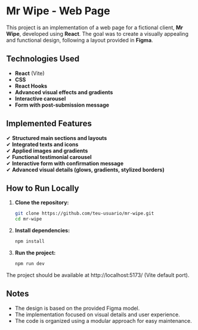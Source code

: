 # Mr Wipe - Web Page

This project is an implementation of a web page for a fictional client, **Mr Wipe**, developed using **React**. The goal was to create a visually appealing and functional design, following a layout provided in **Figma**.

## Technologies Used

- **React** (Vite)
- **CSS**
- **React Hooks**
- **Advanced visual effects and gradients**
- **Interactive carousel**
- **Form with post-submission message**

## Implemented Features

✔ **Structured main sections and layouts**  
✔ **Integrated texts and icons**  
✔ **Applied images and gradients**  
✔ **Functional testimonial carousel**  
✔ **Interactive form with confirmation message**  
✔ **Advanced visual details (glows, gradients, stylized borders)**  

## How to Run Locally

1. **Clone the repository:**
   ```bash
   git clone https://github.com/teu-usuario/mr-wipe.git
   cd mr-wipe
   ```

2. **Install dependencies:**
   ```bash
   npm install
   ```

3. **Run the project:**
   ```bash
   npm run dev
   ```

The project should be available at http://localhost:5173/ (Vite default port).

## Notes

- The design is based on the provided Figma model.
- The implementation focused on visual details and user experience.
- The code is organized using a modular approach for easy maintenance.